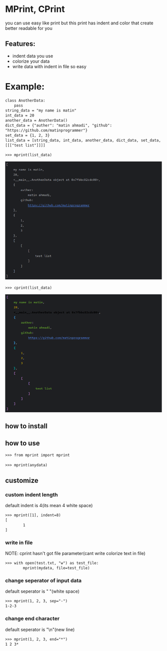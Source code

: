 # MPrint, CPrint
you can use easy like print but this print has indent and color
that create better readable for you


## Features:
+ indent data you use
+ colorize your data
+ write data with indent in file so easy


# Example:
    class AnotherData:
        pass
    string_data = "my name is matin"
    int_data = 20
    another_data = AnotherData()
    dict_data = {"auther": "matin ahmadi", "github": "https://github.com/matinprogrammer"}
    set_data = {1, 2, 3}
    list_data = [string_data, int_data, another_data, dict_data, set_data, [[["test list"]]]]

`>>> mprint(list_data)`

![Screenshot of example code of mprint](media/example_of_mprint.png)


`>>> cprint(list_data)`

![Screenshot of example code of mprint](media/example_of_cprint.png)


## how to install

## how to use

    >>> from mprint import mprint

    >>> mprint(anydata)

## customize
### custom indent length
default indent is 4(its mean 4 white space)

    >>> mprint([1], indent=8)
    [
            1
    ]

### write in file
NOTE: cprint hasn't got file parameter(cant write colorize text in file)

    >>> with open(test.txt, "w") as test_file:
            mprint(mydata, file=test_file)
### change seperator of input data
default seperator is " "(white space)

    >>> mprint(1, 2, 3, sep="-")
    1-2-3

### change end character
default seperator is "\n"(new line)

    >>> mprint(1, 2, 3, end="*")
    1 2 3*


    
